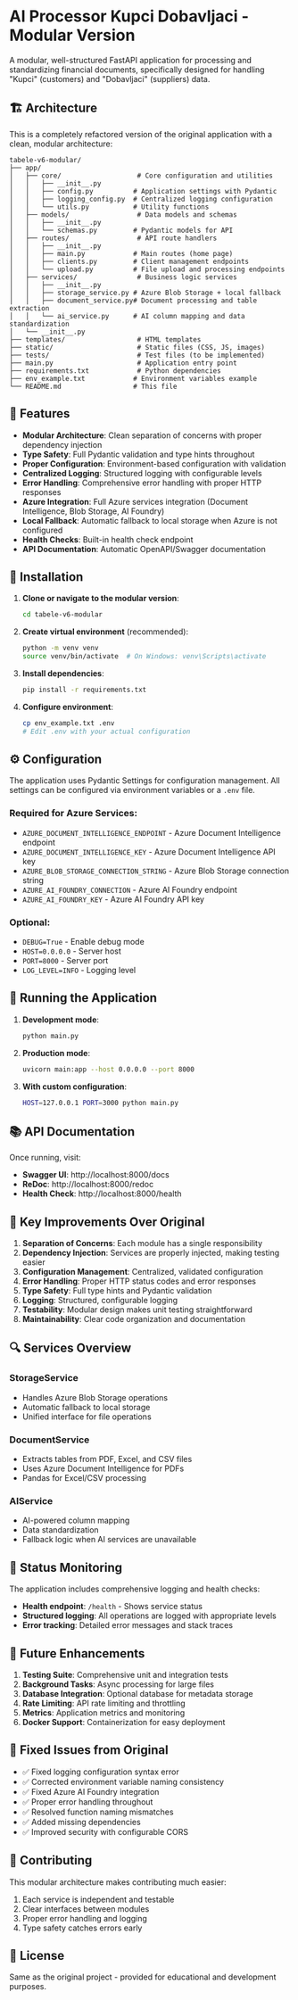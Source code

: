 # AI Processor Kupci Dobavljaci - Modular Version

A modular, well-structured FastAPI application for processing and standardizing financial documents, specifically designed for handling "Kupci" (customers) and "Dobavljaci" (suppliers) data.

## 🏗️ Architecture

This is a completely refactored version of the original application with a clean, modular architecture:

```
tabele-v6-modular/
├── app/
│   ├── core/                   # Core configuration and utilities
│   │   ├── __init__.py
│   │   ├── config.py          # Application settings with Pydantic
│   │   ├── logging_config.py  # Centralized logging configuration
│   │   └── utils.py           # Utility functions
│   ├── models/                 # Data models and schemas
│   │   ├── __init__.py
│   │   └── schemas.py         # Pydantic models for API
│   ├── routes/                 # API route handlers
│   │   ├── __init__.py
│   │   ├── main.py            # Main routes (home page)
│   │   ├── clients.py         # Client management endpoints
│   │   └── upload.py          # File upload and processing endpoints
│   ├── services/               # Business logic services
│   │   ├── __init__.py
│   │   ├── storage_service.py # Azure Blob Storage + local fallback
│   │   ├── document_service.py# Document processing and table extraction
│   │   └── ai_service.py      # AI column mapping and data standardization
│   └── __init__.py
├── templates/                  # HTML templates
├── static/                     # Static files (CSS, JS, images)
├── tests/                      # Test files (to be implemented)
├── main.py                     # Application entry point
├── requirements.txt            # Python dependencies
├── env_example.txt            # Environment variables example
└── README.md                  # This file
```

## 🚀 Features

- **Modular Architecture**: Clean separation of concerns with proper dependency injection
- **Type Safety**: Full Pydantic validation and type hints throughout
- **Proper Configuration**: Environment-based configuration with validation
- **Centralized Logging**: Structured logging with configurable levels
- **Error Handling**: Comprehensive error handling with proper HTTP responses
- **Azure Integration**: Full Azure services integration (Document Intelligence, Blob Storage, AI Foundry)
- **Local Fallback**: Automatic fallback to local storage when Azure is not configured
- **Health Checks**: Built-in health check endpoint
- **API Documentation**: Automatic OpenAPI/Swagger documentation

## 🔧 Installation

1. **Clone or navigate to the modular version**:
   ```bash
   cd tabele-v6-modular
   ```

2. **Create virtual environment** (recommended):
   ```bash
   python -m venv venv
   source venv/bin/activate  # On Windows: venv\Scripts\activate
   ```

3. **Install dependencies**:
   ```bash
   pip install -r requirements.txt
   ```

4. **Configure environment**:
   ```bash
   cp env_example.txt .env
   # Edit .env with your actual configuration
   ```

## ⚙️ Configuration

The application uses Pydantic Settings for configuration management. All settings can be configured via environment variables or a `.env` file.

### Required for Azure Services:
- `AZURE_DOCUMENT_INTELLIGENCE_ENDPOINT` - Azure Document Intelligence endpoint
- `AZURE_DOCUMENT_INTELLIGENCE_KEY` - Azure Document Intelligence API key
- `AZURE_BLOB_STORAGE_CONNECTION_STRING` - Azure Blob Storage connection string
- `AZURE_AI_FOUNDRY_CONNECTION` - Azure AI Foundry endpoint
- `AZURE_AI_FOUNDRY_KEY` - Azure AI Foundry API key

### Optional:
- `DEBUG=True` - Enable debug mode
- `HOST=0.0.0.0` - Server host
- `PORT=8000` - Server port
- `LOG_LEVEL=INFO` - Logging level

## 🏃 Running the Application

1. **Development mode**:
   ```bash
   python main.py
   ```

2. **Production mode**:
   ```bash
   uvicorn main:app --host 0.0.0.0 --port 8000
   ```

3. **With custom configuration**:
   ```bash
   HOST=127.0.0.1 PORT=3000 python main.py
   ```

## 📚 API Documentation

Once running, visit:
- **Swagger UI**: http://localhost:8000/docs
- **ReDoc**: http://localhost:8000/redoc
- **Health Check**: http://localhost:8000/health

## 🧪 Key Improvements Over Original

1. **Separation of Concerns**: Each module has a single responsibility
2. **Dependency Injection**: Services are properly injected, making testing easier
3. **Configuration Management**: Centralized, validated configuration
4. **Error Handling**: Proper HTTP status codes and error responses
5. **Type Safety**: Full type hints and Pydantic validation
6. **Logging**: Structured, configurable logging
7. **Testability**: Modular design makes unit testing straightforward
8. **Maintainability**: Clear code organization and documentation

## 🔍 Services Overview

### StorageService
- Handles Azure Blob Storage operations
- Automatic fallback to local storage
- Unified interface for file operations

### DocumentService
- Extracts tables from PDF, Excel, and CSV files
- Uses Azure Document Intelligence for PDFs
- Pandas for Excel/CSV processing

### AIService
- AI-powered column mapping
- Data standardization
- Fallback logic when AI services are unavailable

## 🚦 Status Monitoring

The application includes comprehensive logging and health checks:

- **Health endpoint**: `/health` - Shows service status
- **Structured logging**: All operations are logged with appropriate levels
- **Error tracking**: Detailed error messages and stack traces

## 🔮 Future Enhancements

1. **Testing Suite**: Comprehensive unit and integration tests
2. **Background Tasks**: Async processing for large files
3. **Database Integration**: Optional database for metadata storage
4. **Rate Limiting**: API rate limiting and throttling
5. **Metrics**: Application metrics and monitoring
6. **Docker Support**: Containerization for easy deployment

## 🐛 Fixed Issues from Original

- ✅ Fixed logging configuration syntax error
- ✅ Corrected environment variable naming consistency
- ✅ Fixed Azure AI Foundry integration
- ✅ Proper error handling throughout
- ✅ Resolved function naming mismatches
- ✅ Added missing dependencies
- ✅ Improved security with configurable CORS

## 🤝 Contributing

This modular architecture makes contributing much easier:

1. Each service is independent and testable
2. Clear interfaces between modules
3. Proper error handling and logging
4. Type safety catches errors early

## 📄 License

Same as the original project - provided for educational and development purposes.